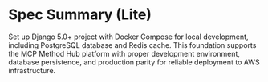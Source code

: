 # Spec Summary (Lite)

Set up Django 5.0+ project with Docker Compose for local development, including PostgreSQL database and Redis cache. This foundation supports the MCP Method Hub platform with proper development environment, database persistence, and production parity for reliable deployment to AWS infrastructure.
